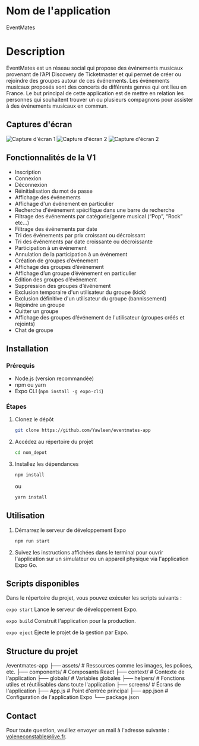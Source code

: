 # Nom de l'application
EventMates

# Description
EventMates est un réseau social qui propose des événements musicaux provenant de l’API Discovery de Ticketmaster et qui permet de créer ou rejoindre des groupes autour de ces événements. Les événements musicaux proposés sont des concerts de différents genres qui ont lieu en France. Le but principal de cette application est de mettre en relation les personnes qui souhaitent trouver un ou plusieurs compagnons pour assister à des événements musicaux en commun. 


## Captures d'écran

![Capture d'écran 1](https://ibb.co/6Bpg42w)
![Capture d'écran 2](https://ibb.co/YbzTJWs)
![Capture d'écran 2](https://ibb.co/34tjygb)

## Fonctionnalités de la V1

- Inscription
- Connexion
- Déconnexion
- Réinitialisation du mot de passe
- Affichage des événements
- Affichage d'un événement en particulier
- Recherche d'événement spécifique dans une barre de recherche
- Filtrage des événements par catégorie/genre musical (“Pop”, “Rock” etc…)
- Filtrage des événements par date
- Tri des événements par prix croissant ou décroissant
- Tri des événements par date croissante ou décroissante
- Participation à un événement
- Annulation de la participation à un événement
- Création de groupes d’événement
- Affichage des groupes d’événement
- Affichage d’un groupe d’événement en particulier
- Édition des groupes d’événement
- Suppression des groupes d’événement
- Exclusion temporaire d'un utilisateur du groupe (kick)
- Exclusion définitive d'un utilisateur du groupe (bannissement)
- Rejoindre un groupe
- Quitter un groupe
- Affichage des groupes d’événement de l'utilisateur (groupes créés et rejoints)
- Chat de groupe


## Installation

### Prérequis

- Node.js (version recommandée)
- npm ou yarn
- Expo CLI (`npm install -g expo-cli`)

### Étapes

1. Clonez le dépôt
   ```bash
   git clone https://github.com/Yawleen/eventmates-app
    ```
2. Accédez au répertoire du projet
    ```bash
   cd nom_depot
    ```
3. Installez les dépendances
    ```bash
    npm install 
    ```
    ou
    ```bash
    yarn install
    ```
## Utilisation

1. Démarrez le serveur de développement Expo
    ```bash 
    npm run start
    ```
2. Suivez les instructions affichées dans le terminal pour ouvrir l'application sur un simulateur ou un appareil physique via l'application Expo Go.

## Scripts disponibles

Dans le répertoire du projet, vous pouvez exécuter les scripts suivants :

`expo start`
Lance le serveur de développement Expo.

`expo build`
Construit l'application pour la production.

`expo eject`
Éjecte le projet de la gestion par Expo.

## Structure du projet

/eventmates-app
  ├── assets/         # Ressources comme les images, les polices, etc.
  ├── components/     # Composants React
  ├── context/        # Contexte de l'application
  ├── globals/        # Variables globales
  ├── helpers/        # Fonctions utiles et réutilisables dans toute l'application
  ├── screens/        # Écrans de l'application
  ├── App.js          # Point d'entrée principal
  ├── app.json        # Configuration de l'application Expo
  └── package.json  
  
## Contact

Pour toute question, veuillez envoyer un mail à l'adresse suivante : yoleneconstable@live.fr.
